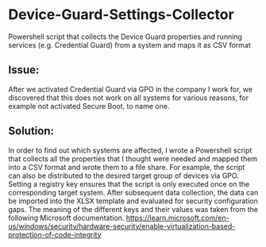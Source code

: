 # Device-Guard-Settings-Collector
Powershell script that collects the Device Guard properties and running services (e.g. Credential Guard) from a system and maps it as CSV format

## Issue:
After we activated Credential Guard via GPO in the company I work for, we discovered that this does not work on all systems for various reasons, for example not activated Secure Boot, to name one.

## Solution:
In order to find out which systems are affected, I wrote a Powershell script that collects all the properties that I thought were needed and mapped them into a CSV format and wrote them to a file share. For example, the script can also be distributed to the desired target group of devices via GPO. Setting a registry key ensures that the script is only executed once on the corresponding target system. After subsequent data collection, the data can be imported into the XLSX template and evaluated for security configuration gaps. The meaning of the different keys and their values ​​was taken from the following Microsoft documentation. https://learn.microsoft.com/en-us/windows/security/hardware-security/enable-virtualization-based-protection-of-code-integrity
